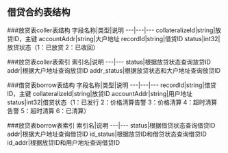 ## 借贷合约表结构

###放贷表coller表结构
字段名称|类型|说明
---|---|---
collateralizeId|string|放贷ID，主键
accountAddr|string|大户地址
recordId|string|借贷ID
status|int32|放贷状态（1：已放贷 2：已收回）

###放贷表coller表索引
索引名|说明
---|---
status|根据放贷状态查询放贷ID
addr|根据大户地址查询放贷ID
addr_status|根据放贷状态和大户地址查询放贷ID

###借贷表borrow表结构
字段名称|类型|说明
---|---|---
recordId|string|借贷ID，主键
collateralizeId|string|放贷ID
accountAddr|string|用户地址
status|int32|借贷状态（1：已发行 2：价格清算告警 3：价格清算 4：超时清算告警 5：超时清算 6：已清算）

###放贷表borrow表索引
索引名|说明
---|---
status|根据借贷状态查询借贷ID
addr|根据大户地址查询借贷ID
id_status|根据放贷ID和借贷状态查询借贷ID
id_addr|根据放贷ID和用户地址查询借贷ID